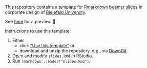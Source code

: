 This repository contains a template for [Rmarkdown beamer slides](https://bookdown.org/yihui/rmarkdown/beamer-presentation.html) in corporate design of [Bielefeld University](https://www.uni-bielefeld.de/). 

See [here](https://github.com/loelschlaeger/slides_template/blob/master/slides.pdf) for a preview. :eyes:

Instructions to use this template:
1. Either
    - click ["Use this template"](https://github.com/loelschlaeger/slides_template/generate) or
    - download and unzip the repository, e.g., via [DownGit](https://minhaskamal.github.io/DownGit/#/home?url=https://github.com/loelschlaeger/slides_template/tree/master).
2. Open and modify `slides.Rmd` in RStudio.
3. Run `rmarkdown::render("slides.Rmd")`.
